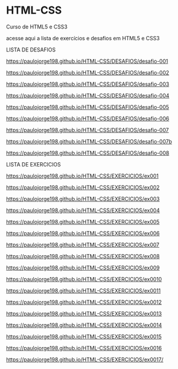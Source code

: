 # HTML-CSS
 Curso de HTML5 e CSS3

acesse aqui a lista de exercícios e desafios em HTML5 e CSS3

LISTA DE DESAFIOS

https://paulojorge198.github.io/HTML-CSS/DESAFIOS/desafio-001

https://paulojorge198.github.io/HTML-CSS/DESAFIOS/desafio-002

https://paulojorge198.github.io/HTML-CSS/DESAFIOS/desafio-003

https://paulojorge198.github.io/HTML-CSS/DESAFIOS/desafio-004

https://paulojorge198.github.io/HTML-CSS/DESAFIOS/desafio-005

https://paulojorge198.github.io/HTML-CSS/DESAFIOS/desafio-006

https://paulojorge198.github.io/HTML-CSS/DESAFIOS/desafio-007

https://paulojorge198.github.io/HTML-CSS/DESAFIOS/desafio-007b

https://paulojorge198.github.io/HTML-CSS/DESAFIOS/desafio-008

LISTA DE EXERCICIOS

https://paulojorge198.github.io/HTML-CSS/EXERCICIOS/ex001

https://paulojorge198.github.io/HTML-CSS/EXERCICIOS/ex002

https://paulojorge198.github.io/HTML-CSS/EXERCICIOS/ex003

https://paulojorge198.github.io/HTML-CSS/EXERCICIOS/ex004

https://paulojorge198.github.io/HTML-CSS/EXERCICIOS/ex005

https://paulojorge198.github.io/HTML-CSS/EXERCICIOS/ex006

https://paulojorge198.github.io/HTML-CSS/EXERCICIOS/ex007

https://paulojorge198.github.io/HTML-CSS/EXERCICIOS/ex008

https://paulojorge198.github.io/HTML-CSS/EXERCICIOS/ex009

https://paulojorge198.github.io/HTML-CSS/EXERCICIOS/ex0010

https://paulojorge198.github.io/HTML-CSS/EXERCICIOS/ex0011

https://paulojorge198.github.io/HTML-CSS/EXERCICIOS/ex0012

https://paulojorge198.github.io/HTML-CSS/EXERCICIOS/ex0013

https://paulojorge198.github.io/HTML-CSS/EXERCICIOS/ex0014

https://paulojorge198.github.io/HTML-CSS/EXERCICIOS/ex0015

https://paulojorge198.github.io/HTML-CSS/EXERCICIOS/ex0016

https://paulojorge198.github.io/HTML-CSS/EXERCICIOS/ex0017/
